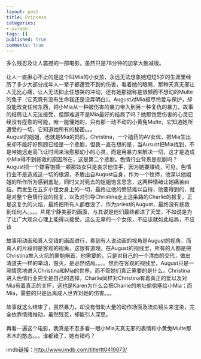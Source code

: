 ```yaml
---
layout: post
title: Princess
categories:
- screen
tags: []
published: true
comments: true
---
```

<p><p>多么残忍及让人震撼的一部电影，虽然只是78分钟的加拿大删减版。<br /><br />让人一直揪心不止的是这个叫Mia的小女孩，永远无法想象她短短5岁的生涯里经历了多少大部分成年人一辈子都遭受不到的伤害，看着她的眼睛，那种天真无邪让人无比心痛，让人无法抑止住想哭的冲动，还有她那据称是很懒而不想动的Multe的兔子（它究竟有没有生命我还是没弄明白）。August对Mia极尽怜爱与保护，却没能改变任何东西，把小Mia从一种被伤害的暴力带入到另一种复仇的暴力，故事的结局让人无法接受，但那难道不是Mia最好的结局了吗？她那饱受伤害的心灵已经没有痊愈的可能，唯一能懂她的，只有那一动不动的小黄兔Multe，它知道她所遭受的一切，它知道她所有的秘密。。。<br />August的姐姐，也就是Mia的妈妈，Christina，一个磕药的AV女优，把Mia生出来却不能好好照顾已经是一个悲剧，但我一直在想的是，当Ausust把Mia找到，不是带她远走高飞让时间来治愈那幼小的心灵，而是用暴力来解决一切，这才是造成小Mia得不到拯救的原因所在，这是第二个悲剧。色情行业背景是悲剧吗？August把一个嫖客饱揍一顿那妓女只是哀求他住手，因为她要赚钱，可见，色情行业不是造成这一切的根源，矛盾出自August自身，作为一个牧师，他深以他姐姐的所作所为感到羞耻，同时又对死去的姐姐饱含思念，这两种情绪让她痛苦纠结。而发生在五岁小侄女身上的一切，最终让他的愤怒难以自持，他要得到的，就是对整个色情行业的报复，以及对引导Christina走上这条路的Charlie的报复，正是这复仇的火焰，最终把所有人都吞没了，作为priest的August，最终没有拯救到任何人。。。。片尾宁静美丽的画面，与其说是他们最终都进了天堂，不如说是为了让广大观众心理上能得以接受。这么无辜的一个女孩，不应该就如此结局，不应该<br /><br />故事用动画和真人交错的画面进行，看到有人说动画的视角是August的视角，而真人的片段则是客观的视角，这很有道理。在August的视线里，所有的人都是把Christina推入火坑的罪魁祸首，他需要的，只是对自己的一个清白的交代，做出清道夫一样的举动，毁灭，是必然结局。。。。然而在客观的视线里，August只是一厢情愿地进入Christina和Mia的世界，而不管她们真正需要的是什么。Christina进入色情行业完全是自己的选择，Charlie同样对Christina有着真正的爱以及对Mia有着真正的关怀，这也是Karen为什么会把Charlie的地址偷偷塞给小Mia；而Mia，需要的只是远离成人世界对她的伤害。。。<br /><br />故事就这么结束了，虽然暴力，却没有借助大量的动作场面及流血镜头来渲染，完全依靠情绪推动，虽然残忍，却能引人深思。<br /><br />再看一遍这个电影，我真是不忍多看一眼小Mia天真无邪的表情和小黄兔Multe那木木的憨态。。。谁都错了，她有错吗？<br /><br />imdb链接：<a href="http://www.imdb.com/title/tt0419073/">http://www.imdb.com/title/tt0419073/</a></p></p>
